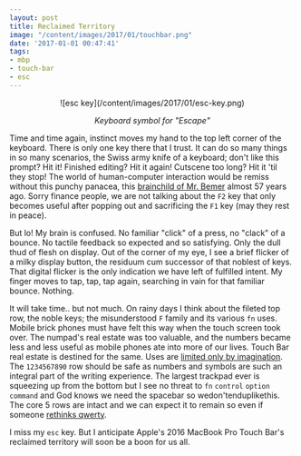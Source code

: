 ```yaml
---
layout: post
title: Reclaimed Territory
image: "/content/images/2017/01/touchbar.png"
date: '2017-01-01 00:47:41'
tags:
- mbp
- touch-bar
- esc
---
```


<div align="center">
![esc key](/content/images/2017/01/esc-key.png)
<p style="font-style:italic;">Keyboard symbol for "Escape"</p>
</div>

Time and time again, instinct moves my hand to the top left corner of the keyboard. There is only one key there that I trust. It can do so many things in so many scenarios, the Swiss army knife of a keyboard; don't like this prompt? Hit it! Finished editing? Hit it again! Cutscene too long? Hit it 'til they stop! The world of human-computer interaction would be remiss without this punchy panacea, this [brainchild of Mr. Bemer](https://en.wikipedia.org/wiki/Esc_key) almost 57 years ago. Sorry finance people, we are not talking about the `F2` key that only becomes useful after popping out and sacrificing the `F1` key (may they rest in peace).

But lo! My brain is confused. No familiar "click" of a press, no "clack" of a bounce. No tactile feedback so expected and so satisfying. Only the dull thud of flesh on display. Out of the corner of my eye, I see a brief flicker of a milky display button, the residuum cum successor of that noblest of keys. That digital flicker is the only indication we have left of fulfilled intent. My finger moves to tap, tap, tap again, searching in vain for that familiar bounce. Nothing.

It will take time.. but not much. On rainy days I think about the fileted top row, the noble keys; the misunderstood `F` family and its various `fn` uses. Mobile brick phones must have felt this way when the touch screen took over. The numpad's real estate was too valuable, and the numbers became less and less useful as mobile phones ate into more of our lives. Touch Bar real estate is destined for the same. Uses are [limited only by imagination](https://github.com/avatsaev/touchbar_nyancat). The `1234567890` row should be safe as numbers and symbols are such an integral part of the writing experience. The largest trackpad ever is squeezing up from the bottom but I see no threat to `fn` `control` `option` `command` and God knows we need the spacebar so wedon'tenduplikethis. The core 5 rows are intact and we can expect it to remain so even if someone [rethinks qwerty](https://en.wikipedia.org/wiki/Dvorak_Simplified_Keyboard).

I miss my `esc` key. But I anticipate Apple's 2016 MacBook Pro Touch Bar's reclaimed territory will soon be a boon for us all.